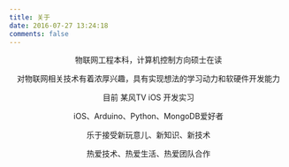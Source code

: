 ```yaml
---
title: 关于
date: 2016-07-27 13:24:18
comments: false
---
```

<p style="text-align:center"> 物联网工程本科，计算机控制方向硕士在读 </p>

<p style="text-align:center"> 对物联网相关技术有着浓厚兴趣，具有实现想法的学习动力和软硬件开发能力</p>

<p style="text-align:center">目前 某风TV iOS 开发实习</p>

<p style="text-align:center">iOS、Arduino、Python、MongoDB爱好者</p>

<p style="text-align:center">乐于接受新玩意儿、新知识、新技术</p>

<p style="text-align:center">热爱技术、热爱生活、热爱团队合作</p>

